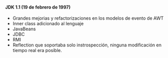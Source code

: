 #### JDK 1.1 (19 de febrero de 1997)


* Grandes mejorias y refactorizaciones en los modelos de evento de AWT
* Inner class adicionado al lenguaje
* JavaBeans 
* JDBC 
* RMI 
* Reflection que soportaba solo instrospección, ninguna modificación en tiempo real era posible.